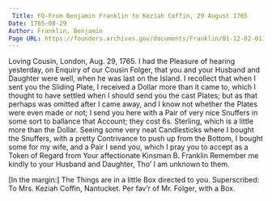 ```yaml
---
 Title: FO-From Benjamin Franklin to Keziah Coffin, 29 August 1765
Date: 1765-08-29
Author: Franklin, Benjamin
Page URL: https://founders.archives.gov/documents/Franklin/01-12-02-0133
---
```


Loving Cousin,
London, Aug. 29, 1765.
I had the Pleasure of hearing yesterday, on Enquiry of our Cousin Folger, that you and your Husband and Daughter were well, when he was last on the Island. I recollect that when I sent you the Sliding Plate, I received a Dollar more than it came to, which I thought to have settled when I should send you the cast Plates; but as that perhaps was omitted after I came away, and I know not whether the Plates were even made or not; I send you here with a Pair of very nice Snuffers in some sort to ballance that Account; they cost 6s. Sterling, which is a little more than the Dollar.
Seeing some very neat Candlesticks where I bought the Snuffers, with a pretty Contrivance to push up from the Bottom, I bought some for my wife, and a Pair I send you, which I pray you to accept as a Token of Regard from Your affectionate Kinsman
B. Franklin
Remember me kindly to your Husband and Daughter, Tho’ I am unknown to them.
 
[In the margin:] The Things are in a little Box directed to you.
Superscribed: To Mrs. Keziah Coffin, Nantucket. Per fav’r of Mr. Folger, with a Box.

